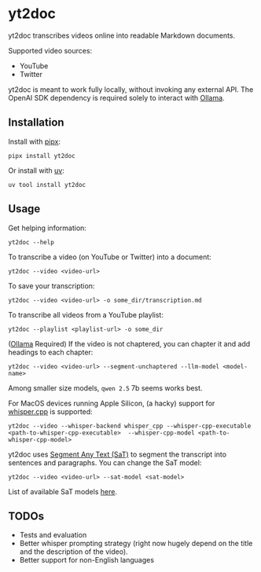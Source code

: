 # yt2doc

yt2doc transcribes videos online into readable Markdown documents.

Supported video sources:
* YouTube
* Twitter

yt2doc is meant to work fully locally, without invoking any external API. The OpenAI SDK dependency is required solely to interact with [Ollama](https://github.com/ollama/ollama).

## Installation

Install with [pipx](https://github.com/pypa/pipx):

```
pipx install yt2doc
```

Or install with [uv](https://github.com/astral-sh/uv):
```
uv tool install yt2doc
```

## Usage

Get helping information:

```
yt2doc --help
```

To transcribe a video (on YouTube or Twitter) into a document:

```
yt2doc --video <video-url>
```

To save your transcription:

```
yt2doc --video <video-url> -o some_dir/transcription.md
```

To transcribe all videos from a YouTube playlist:

```
yt2doc --playlist <playlist-url> -o some_dir
```

([Ollama](https://github.com/ollama/ollama) Required) If the video is not chaptered, you can chapter it and add headings to each chapter:

```
yt2doc --video <video-url> --segment-unchaptered --llm-model <model-name>
```

Among smaller size models, `qwen 2.5` 7b seems works best.

For MacOS devices running Apple Silicon, (a hacky) support for [whisper.cpp](https://github.com/ggerganov/whisper.cpp) is supported:

```
yt2doc --video --whisper-backend whisper_cpp --whisper-cpp-executable <path-to-whisper-cpp-executable>  --whisper-cpp-model <path-to-whisper-cpp-model>
```

yt2doc uses [Segment Any Text (SaT)](https://github.com/segment-any-text/wtpsplit) to segment the transcript into sentences and paragraphs. You can change the SaT model:
```
yt2doc --video <video-url> --sat-model <sat-model>
```

List of available SaT models [here](https://github.com/segment-any-text/wtpsplit?tab=readme-ov-file#available-models).

## TODOs
* Tests and evaluation
* Better whisper prompting strategy (right now hugely depend on the title and the description of the video).
* Better support for non-English languages
